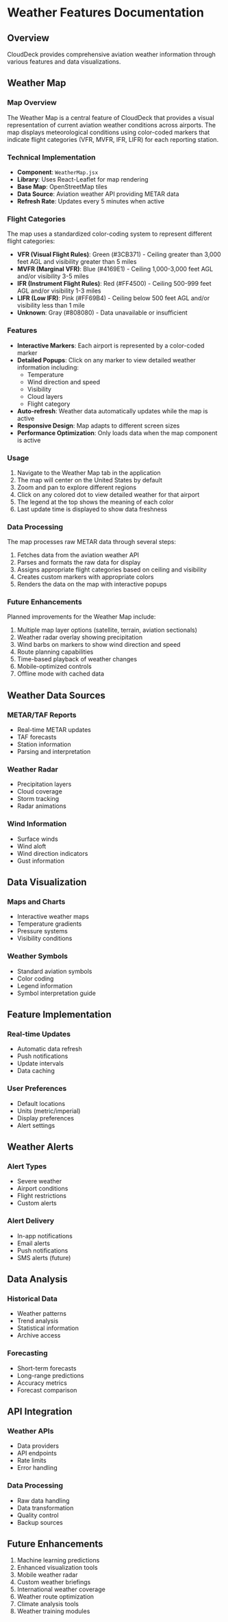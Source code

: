 # Weather Features Documentation

## Overview
CloudDeck provides comprehensive aviation weather information through various features and data visualizations.

## Weather Map

### Map Overview
The Weather Map is a central feature of CloudDeck that provides a visual representation of current aviation weather conditions across airports. The map displays meteorological conditions using color-coded markers that indicate flight categories (VFR, MVFR, IFR, LIFR) for each reporting station.

### Technical Implementation
- **Component**: `WeatherMap.jsx`
- **Library**: Uses React-Leaflet for map rendering
- **Base Map**: OpenStreetMap tiles
- **Data Source**: Aviation weather API providing METAR data
- **Refresh Rate**: Updates every 5 minutes when active

### Flight Categories
The map uses a standardized color-coding system to represent different flight categories:
- **VFR (Visual Flight Rules)**: Green (#3CB371) - Ceiling greater than 3,000 feet AGL and visibility greater than 5 miles
- **MVFR (Marginal VFR)**: Blue (#4169E1) - Ceiling 1,000-3,000 feet AGL and/or visibility 3-5 miles
- **IFR (Instrument Flight Rules)**: Red (#FF4500) - Ceiling 500-999 feet AGL and/or visibility 1-3 miles
- **LIFR (Low IFR)**: Pink (#FF69B4) - Ceiling below 500 feet AGL and/or visibility less than 1 mile
- **Unknown**: Gray (#808080) - Data unavailable or insufficient

### Features
- **Interactive Markers**: Each airport is represented by a color-coded marker
- **Detailed Popups**: Click on any marker to view detailed weather information including:
  - Temperature
  - Wind direction and speed
  - Visibility
  - Cloud layers
  - Flight category
- **Auto-refresh**: Weather data automatically updates while the map is active
- **Responsive Design**: Map adapts to different screen sizes
- **Performance Optimization**: Only loads data when the map component is active

### Usage
1. Navigate to the Weather Map tab in the application
2. The map will center on the United States by default
3. Zoom and pan to explore different regions
4. Click on any colored dot to view detailed weather for that airport
5. The legend at the top shows the meaning of each color
6. Last update time is displayed to show data freshness

### Data Processing
The map processes raw METAR data through several steps:
1. Fetches data from the aviation weather API
2. Parses and formats the raw data for display
3. Assigns appropriate flight categories based on ceiling and visibility
4. Creates custom markers with appropriate colors
5. Renders the data on the map with interactive popups

### Future Enhancements
Planned improvements for the Weather Map include:
1. Multiple map layer options (satellite, terrain, aviation sectionals)
2. Weather radar overlay showing precipitation
3. Wind barbs on markers to show wind direction and speed
4. Route planning capabilities
5. Time-based playback of weather changes
6. Mobile-optimized controls
7. Offline mode with cached data

## Weather Data Sources

### METAR/TAF Reports
- Real-time METAR updates
- TAF forecasts
- Station information
- Parsing and interpretation

### Weather Radar
- Precipitation layers
- Cloud coverage
- Storm tracking
- Radar animations

### Wind Information
- Surface winds
- Wind aloft
- Wind direction indicators
- Gust information

## Data Visualization

### Maps and Charts
- Interactive weather maps
- Temperature gradients
- Pressure systems
- Visibility conditions

### Weather Symbols
- Standard aviation symbols
- Color coding
- Legend information
- Symbol interpretation guide

## Feature Implementation

### Real-time Updates
- Automatic data refresh
- Push notifications
- Update intervals
- Data caching

### User Preferences
- Default locations
- Units (metric/imperial)
- Display preferences
- Alert settings

## Weather Alerts

### Alert Types
- Severe weather
- Airport conditions
- Flight restrictions
- Custom alerts

### Alert Delivery
- In-app notifications
- Email alerts
- Push notifications
- SMS alerts (future)

## Data Analysis

### Historical Data
- Weather patterns
- Trend analysis
- Statistical information
- Archive access

### Forecasting
- Short-term forecasts
- Long-range predictions
- Accuracy metrics
- Forecast comparison

## API Integration

### Weather APIs
- Data providers
- API endpoints
- Rate limits
- Error handling

### Data Processing
- Raw data handling
- Data transformation
- Quality control
- Backup sources

## Future Enhancements

1. Machine learning predictions
2. Enhanced visualization tools
3. Mobile weather radar
4. Custom weather briefings
5. International weather coverage
6. Weather route optimization
7. Climate analysis tools
8. Weather training modules 